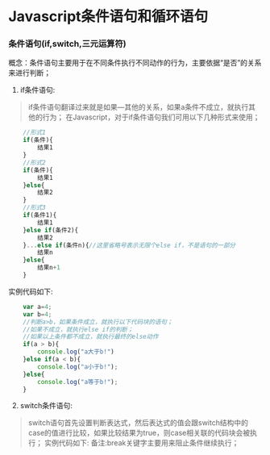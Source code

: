 # Javascript条件语句和循环语句
### 条件语句(if,switch,三元运算符)
概念：条件语句主要用于在不同条件执行不同动作的行为，主要依据“是否”的关系来进行判断；
1. if条件语句:
>if条件语句翻译过来就是如果—其他的关系，如果a条件不成立，就执行其他的行为；
在Javascript，对于if条件语句我们可用以下几种形式来使用；
```javascript
    //形式1
    if(条件){
        结果1
    }
    //形式2
    if(条件){
        结果1
    }else{
        结果2
    }
    //形式3
    if(条件1){
        结果1
    }else if(条件2){
        结果2
    }...else if(条件n){//这里省略号表示无限个else if，不是语句的一部分
        结果n
    }else{
        结果n+1
    } 
```
实例代码如下:
```javascript
    var a=4;
    var b=4;
    //判断a>b，如果条件成立，就执行以下代码块的语句；
    //如果不成立，就执行else if的判断；
    //如果以上条件都不成立，就执行最终的else动作
    if(a > b){
        console.log("a大于b!")
    }else if(a < b){
        console.log("a小于b!");
    }else{
        console.log("a等于b!");
    }
```
2. switch条件语句:
> switch语句首先设置判断表达式，然后表达式的值会跟switch结构中的case的值进行比较，如果比较结果为true，则case相关联的代码块会被执行；
实例代码如下:
备注:break关键字主要用来阻止条件继续执行；